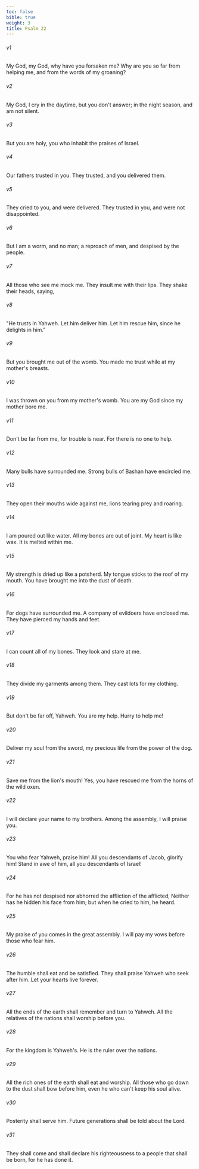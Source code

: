 ```yaml
---
toc: false
bible: true
weight: 3
title: Psalm 22
---
```




###### v1 
My God, my God, why have you forsaken me? Why are you so far from helping me, and from the words of my groaning? 

###### v2 
My God, I cry in the daytime, but you don't answer; in the night season, and am not silent. 

###### v3 
But you are holy, you who inhabit the praises of Israel. 

###### v4 
Our fathers trusted in you. They trusted, and you delivered them. 

###### v5 
They cried to you, and were delivered. They trusted in you, and were not disappointed. 

###### v6 
But I am a worm, and no man; a reproach of men, and despised by the people. 

###### v7 
All those who see me mock me. They insult me with their lips. They shake their heads, saying, 

###### v8 
"He trusts in Yahweh. Let him deliver him. Let him rescue him, since he delights in him." 

###### v9 
But you brought me out of the womb. You made me trust while at my mother's breasts. 

###### v10 
I was thrown on you from my mother's womb. You are my God since my mother bore me. 

###### v11 
Don't be far from me, for trouble is near. For there is no one to help. 

###### v12 
Many bulls have surrounded me. Strong bulls of Bashan have encircled me. 

###### v13 
They open their mouths wide against me, lions tearing prey and roaring. 

###### v14 
I am poured out like water. All my bones are out of joint. My heart is like wax. It is melted within me. 

###### v15 
My strength is dried up like a potsherd. My tongue sticks to the roof of my mouth. You have brought me into the dust of death. 

###### v16 
For dogs have surrounded me. A company of evildoers have enclosed me. They have pierced my hands and feet. 

###### v17 
I can count all of my bones. They look and stare at me. 

###### v18 
They divide my garments among them. They cast lots for my clothing. 

###### v19 
But don't be far off, Yahweh. You are my help. Hurry to help me! 

###### v20 
Deliver my soul from the sword, my precious life from the power of the dog. 

###### v21 
Save me from the lion's mouth! Yes, you have rescued me from the horns of the wild oxen. 

###### v22 
I will declare your name to my brothers. Among the assembly, I will praise you. 

###### v23 
You who fear Yahweh, praise him! All you descendants of Jacob, glorify him! Stand in awe of him, all you descendants of Israel! 

###### v24 
For he has not despised nor abhorred the affliction of the afflicted, Neither has he hidden his face from him; but when he cried to him, he heard. 

###### v25 
My praise of you comes in the great assembly. I will pay my vows before those who fear him. 

###### v26 
The humble shall eat and be satisfied. They shall praise Yahweh who seek after him. Let your hearts live forever. 

###### v27 
All the ends of the earth shall remember and turn to Yahweh. All the relatives of the nations shall worship before you. 

###### v28 
For the kingdom is Yahweh's. He is the ruler over the nations. 

###### v29 
All the rich ones of the earth shall eat and worship. All those who go down to the dust shall bow before him, even he who can't keep his soul alive. 

###### v30 
Posterity shall serve him. Future generations shall be told about the Lord. 

###### v31 
They shall come and shall declare his righteousness to a people that shall be born, for he has done it.
